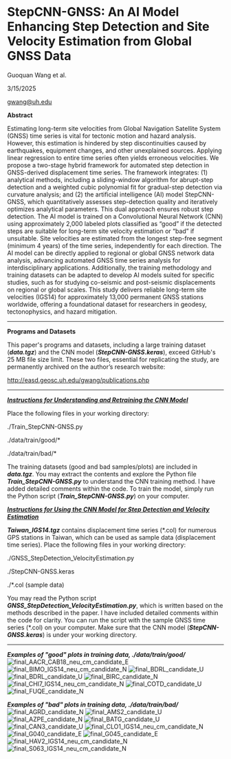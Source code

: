 # StepCNN-GNSS: An AI Model Enhancing Step Detection and Site Velocity Estimation from Global GNSS Data
Guoquan Wang et al.

3/15/2025

gwang@uh.edu

**Abstract**

Estimating long-term site velocities from Global Navigation Satellite System (GNSS) time series is vital for tectonic motion and hazard analysis. However, this estimation is hindered by step discontinuities caused by earthquakes, equipment changes, and other unexplained sources. Applying linear regression to entire time series often yields erroneous velocities. We propose a two-stage hybrid framework for automated step detection in GNSS-derived displacement time series. The framework integrates: (1) analytical methods, including a sliding-window algorithm for abrupt-step detection and a weighted cubic polynomial fit for gradual-step detection via curvature analysis; and (2) the artificial intelligence (AI) model StepCNN-GNSS, which quantitatively assesses step-detection quality and iteratively optimizes analytical parameters. This dual approach ensures robust step detection. The AI model is trained on a Convolutional Neural Network (CNN) using approximately 2,000 labeled plots classified as “good” if the detected steps are suitable for long-term site velocity estimation or “bad” if unsuitable. Site velocities are estimated from the longest step-free segment (minimum 4 years) of the time series, independently for each direction. The AI model can be directly applied to regional or global GNSS network data analysis, advancing automated GNSS time series analysis for interdisciplinary applications. Additionally, the training methodology and training datasets can be adapted to develop AI models suited for specific studies, such as for studying co-seismic and post-seismic displacements on regional or global scales. This study delivers reliable long-term site velocities (IGS14) for approximately 13,000 permanent GNSS stations worldwide, offering a foundational dataset for researchers in geodesy, tectonophysics, and hazard mitigation. 

---

**Programs and Datasets**

This paper's programs and datasets, including a large training dataset (***data.tgz***) and the CNN model (***StepCNN-GNSS.keras***), exceed GitHub's 25 MB file size limit. These two files, essential for replicating the study, are permanently archived on the author’s research website:

http://easd.geosc.uh.edu/gwang/publications.php

---

<u>***Instructions for Understanding and Retraining the CNN Model***</u>

Place the following files in your working directory:

./Train_StepCNN-GNSS.py

./data/train/good/*

./data/train/bad/*

The training datasets (good and bad samples/plots) are included in ***data.tgz***. You may extract the contents and explore the Python file ***Train_StepCNN-GNSS.py*** to understand the CNN training method. I have added detailed comments within the code. To train the model, simply run the Python script (***Train_StepCNN-GNSS.py***) on your computer.


<u>***Instructions for Using the CNN Model for Step Detection and Velocity Estimation***</u>

***Taiwan_IGS14.tgz*** contains displacement time series (*.col) for numerous GPS stations in Taiwan, which can be used as sample data (displacement time series). Place the following files in your working directory:

./GNSS_StepDetection_VelocityEstimation.py

./StepCNN-GNSS.keras

./*.col (sample data)

You may read the Python script ***GNSS_StepDetection_VelocityEstimation.py***, which is written based on the methods described in the paper. I have included detailed comments within the code for clarity. You can run the script with the sample GNSS time series (*.col) on your computer. Make sure that the CNN model (***StepCNN-GNSS.keras***) is under your working directory.

---
***Examples of "good" plots in training data, ./data/train/good/***
![final_AACR_CAB18_neu_cm_candidate_E](https://github.com/user-attachments/assets/d001b28a-ba00-4019-bbdc-2f5f06271df8)
![final_BIMO_IGS14_neu_cm_candidate_N](https://github.com/user-attachments/assets/acb58841-309e-4e6c-93da-e5bce412b841)
![final_BDRL_candidate_U](https://github.com/user-attachments/assets/5346d480-14c9-4897-98a1-e01e5108652f)
![final_BDRL_candidate_U](https://github.com/user-attachments/assets/30cbfbe6-27a7-48b3-a83d-e9d52f9db83b)
![final_BIRC_candidate_N](https://github.com/user-attachments/assets/de0873ad-dd89-4ca7-94fd-ec9d4ec64cc5)
![final_CHI7_IGS14_neu_cm_candidate_N](https://github.com/user-attachments/assets/83d5769e-84f6-448a-b59d-37832d52cc2b)
![final_COTD_candidate_U](https://github.com/user-attachments/assets/8b898ab7-833f-438c-84d4-c699edc90e0c)
![final_FUQE_candidate_N](https://github.com/user-attachments/assets/9850ec38-0047-42a0-946d-5d612c1ff3dc)

***Examples of "bad" plots in training data, ./data/train/bad/***
![final_AGRD_candidate_N](https://github.com/user-attachments/assets/10916597-4015-4c56-abd7-3d73d5805c91)
![final_AMS2_candidate_U](https://github.com/user-attachments/assets/baaa588e-2e82-4e29-b48a-825104955c98)
![final_AZPE_candidate_N](https://github.com/user-attachments/assets/41fe47e0-e14c-4d8c-8f37-2a760b0e0fff)
![final_BATG_candidate_U](https://github.com/user-attachments/assets/c53ef0f4-1440-4a5a-a786-01b876c90f5a)
![final_CAN3_candidate_U](https://github.com/user-attachments/assets/d71b59a6-a217-484f-97f7-60809618ef14)
![final_CLO1_IGS14_neu_cm_candidate_N](https://github.com/user-attachments/assets/33a7ae52-69e2-4d3e-a838-8baa9808acfa)
![final_G040_candidate_E](https://github.com/user-attachments/assets/d2daa353-4ee9-4a41-bd0c-63f6dbb3d52d)
![final_G045_candidate_E](https://github.com/user-attachments/assets/bcf7a071-22cc-41a7-b175-edc035743d66)
![final_HAV2_IGS14_neu_cm_candidate_N](https://github.com/user-attachments/assets/4ea86316-af68-45c6-a833-c78a4f011ef6)
![final_S063_IGS14_neu_cm_candidate_N](https://github.com/user-attachments/assets/d59a1fc9-0aed-4c4f-845d-d95d365269a2)


